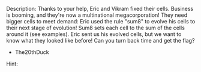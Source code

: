 Description:
Thanks to your help, Eric and Vikram fixed their cells. Business is booming, and they're now a multinational megacorporation! They need bigger cells to meet demand: Eric used the rule "sum8" to evolve his cells to their next stage of evolution! Sum8 sets each cell to the sum of the cells around it (see examples). Eric sent us his evolved cells, but we want to know what they looked like before! Can you turn back time and get the flag?

- The20thDuck

Hint:
